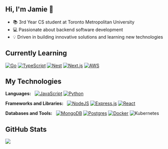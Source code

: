 ## Hi, I'm Jamie 👋
- 📚 3rd Year CS student at Toronto Metropolitan University
- 💻 Passionate about backend software development
- 💡 Driven in building innovative solutions and learning new technologies

## Currently Learning
[![Go](https://img.shields.io/badge/Go-%2300ADD8.svg?&logo=go&logoColor=white)](#)
[![TypeScript](https://img.shields.io/badge/TypeScript-3178C6?logo=typescript&logoColor=fff)](#)
[![Nest](https://img.shields.io/badge/Nest.js-%23E0234E.svg?logo=nestjs&logoColor=white)](#)
[![Next.js](https://img.shields.io/badge/Next.js-black?logo=next.js&logoColor=white)](#)
[![AWS](https://custom-icon-badges.demolab.com/badge/AWS-%23FF9900.svg?logo=aws&logoColor=white)](#)

## My Technologies
**Languages:** &nbsp;
[![JavaScript](https://img.shields.io/badge/JavaScript-F7DF1E?logo=javascript&logoColor=000)](#)
[![Python](https://img.shields.io/badge/Python-3776AB?logo=python&logoColor=fff)](#)

**Frameworks and Libraries:** &nbsp;
[![NodeJS](https://img.shields.io/badge/Node.js-6DA55F?logo=node.js&logoColor=white)](#)
[![Express.js](https://img.shields.io/badge/Express.js-%23404d59.svg?logo=express&logoColor=%2361DAFB)](#)
[![React](https://img.shields.io/badge/React-%2320232a.svg?logo=react&logoColor=%2361DAFB)](#)

**Databases and Tools:** &nbsp;
[![MongoDB](https://img.shields.io/badge/MongoDB-%234ea94b.svg?logo=mongodb&logoColor=white)](#)
[![Postgres](https://img.shields.io/badge/Postgres-%23316192.svg?logo=postgresql&logoColor=white)](#)
[![Docker](https://img.shields.io/badge/Docker-2496ED?logo=docker&logoColor=fff)](#)
![Kubernetes](https://img.shields.io/badge/Kubernetes-326CE5?logo=kubernetes&logoColor=fff)

## GitHub Stats
<a href="https://github-readme-stats.vercel.app/api/top-langs/?username=jchiu21&theme=github_dark&layout=donut"><img align="center" src="https://github-readme-stats.vercel.app/api/top-langs/?username=jchiu21&theme=github_dark&layout=donut" /></a>



